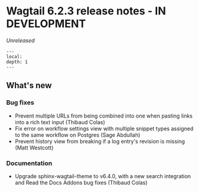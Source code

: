 # Wagtail 6.2.3 release notes - IN DEVELOPMENT

_Unreleased_

```{contents}
---
local:
depth: 1
---
```

## What's new


### Bug fixes

 * Prevent multiple URLs from being combined into one when pasting links into a rich text input (Thibaud Colas)
 * Fix error on workflow settings view with multiple snippet types assigned to the same workflow on Postgres (Sage Abdullah)
 * Prevent history view from breaking if a log entry's revision is missing (Matt Westcott)


### Documentation

 * Upgrade sphinx-wagtail-theme to v6.4.0, with a new search integration and Read the Docs Addons bug fixes (Thibaud Colas)
